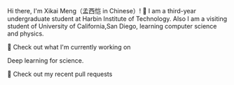 Hi there, I'm Xikai Meng（孟西恺 in Chinese）! 👋
I am a third-year undergraduate student at Harbin Institute of Technology. Also I am a visiting student of University of California,San Diego, learning computer science and physics.

🔭 Check out what I'm currently working on

Deep learning for science.

🔨 Check out my recent pull requests
